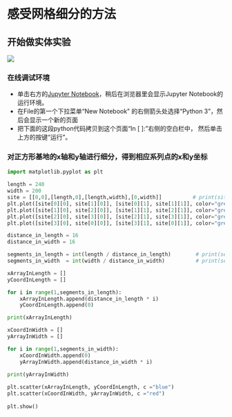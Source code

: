 # 感受网格细分的方法

## 开始做实体实验

![](/images/长方体在智能建筑设计算法中的应用/在3D坐标系中对首层和多层的建筑平面轮廓进行网格细分/感受网格细分的方法/1a1.jpg)

### 在线调试环境

- 单击右方的[Jupyter Notebook](https://mybinder.org/v2/gh/ipython/ipython-in-depth/master?filepath=binder/Index.ipynb)，稍后在浏览器里会显示Jupyter Notebook的运行环境。
- 在File的第一个下拉菜单“New Notebook” 的右侧箭头处选择“Python 3”，然后会显示一个新的页面
- 把下面的这段python代码拷贝到这个页面“In [ ]:”右侧的空白栏中， 然后单击上方的按键“运行”。

### 对正方形基地的x轴和y轴进行细分，得到相应系列点的x和y坐标

```python
import matplotlib.pyplot as plt
 
length = 240
width = 200
site = [[0,0],[length,0],[length,width],[0,width]]          # print(site)
plt.plot([site[0][0], site[1][0]], [site[0][1], site[1][1]], color="green")
plt.plot([site[1][0], site[2][0]], [site[1][1], site[2][1]], color="green")
plt.plot([site[2][0], site[3][0]], [site[2][1], site[3][1]], color="green")
plt.plot([site[3][0], site[0][0]], [site[3][1], site[0][1]], color="green")

distance_in_length = 16
distance_in_width = 16

segments_in_length = int(length / distance_in_length)        # print(segments_in_length)
segments_in_width  = int(width / distance_in_width)          # print(segments_in_width)

xArrayInLength = []
yCoordInLength = []

for i in range(1,segments_in_length):
    xArrayInLength.append(distance_in_length * i)
    yCoordInLength.append(0)

print(xArrayInLength)

xCoordInWidth = []
yArrayInWidth = []

for i in range(1,segments_in_width):
    xCoordInWidth.append(0)
    yArrayInWidth.append(distance_in_width * i)
    
print(yArrayInWidth)

plt.scatter(xArrayInLength, yCoordInLength, c ="blue")
plt.scatter(xCoordInWidth, yArrayInWidth, c ="red")
 
plt.show()
```